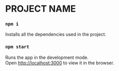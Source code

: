 <!-- FIXME: -->
<!-- Change the project name here, in the package.json and index.html files -->

# PROJECT NAME

### `npm i`

Installs all the dependencies used in the project.

### `npm start`

Runs the app in the development mode.\
Open [http://localhost:3000](http://localhost:3000) to view it in the browser.
